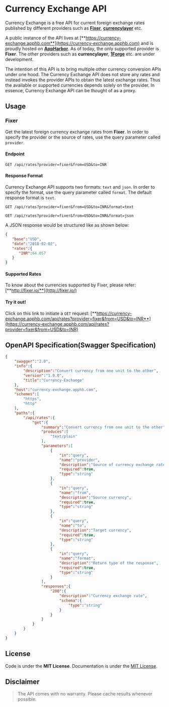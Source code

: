 # Currency Exchange API

Currency Exchange is a free API for current foreign exchange rates published by different providers such as [**Fixer**](http://fixer.io/), [**currencylayer**](https://currencylayer.com/) etc. 

A public instance of the API lives at [**https://currency-exchange.apphb.com**](https://currency-exchange.apphb.com) and is proudly hosted on [**AppHarbor**](https://appharbor.com/). As of today, the only supported provider is **Fixer**. The other providers such as **currencylayer**, [**1Forge**](https://1forge.com/forex-data-api) etc. are under development.

The intention of this API is to bring multiple other currency conversion APIs under one hood. The Currency Exchange API does not store any rates and instead invokes the provider APIs to obtain the latest exchange rates. Thus the available or supported currencies depends solely on the provider. In essence, Currency Exchange API can be thought of as a proxy.


## Usage

### Fixer
Get the latest foreign currency exchange rates from **Fixer**. In order to specify the provider or the source of rates, use the query parameter called `provider`.

#### Endpoint
```http
GET /api/rates?provider=fixer&from=USD&to=INR
```

#### Response Format
Currency Exchange API supports two formats: `text` and `json`. In order to specify the format, use the query parameter called `format`. The default response format is `text`.

```http
GET /api/rates?provider=fixer&from=USD&to=INR&format=text
```

```http
GET /api/rates?provider=fixer&from=USD&to=INR&format=json
```

A JSON response would be structured like as shown below:

```json
{  
   "base":"USD",
   "date":"2018-02-02",
   "rates":{  
      "INR":64.057
   }
}
```

#### Supported Rates
To know about the currencies supported by Fixer, please refer: [**http://fixer.io/**](http://fixer.io/)

#### Try it out!
Click on this link to initiate a `GET` request: [**https://currency-exchange.apphb.com/api/rates?provider=fixer&from=USD&to=INR**](https://currency-exchange.apphb.com/api/rates?provider=fixer&from=USD&to=INR)

## OpenAPI Specification(Swagger Specification)
```json
{
    "swagger":"2.0",
    "info":{
        "description":"Convert currency from one unit to the other",
        "version":"1.0.0",
        "title":"Currency-Exchange"
    },
    "host":"currency-exchange.apphb.com",
    "schemes":[
        "https",
        "http"
    ],
    "paths":{
        "/api/rates":{
            "get":{
                "summary":"Convert currency from one unit to the other",
                "produces":[
                    "text/plain"
                ],
                "parameters":[
                    {
                        "in":"query",
                        "name":"provider",
                        "description":"Source of currency exchange rates(fixer, currencylayer etc)",
                        "required":true,
                        "type":"string"
                    },
                    {
                        "in":"query",
                        "name":"from",
                        "description":"Source currency",
                        "required":true,
                        "type":"string"
                    },
                    {
                        "in":"query",
                        "name":"to",
                        "description":"Target currency",
                        "required":true,
                        "type":"string"
                    },
                    {
                        "in":"query",
                        "name":"format",
                        "description":"Return type of the response",
                        "required":true,
                        "type":"string"
                    }
                ],
                "responses":{
                    "200":{
                        "description":"Currency exchange rate",
                        "schema":{
                            "type":"string"
                        }
                    }
                }
            }
        }
    }
}
```

## License
Code is under the **MIT License**.
Documentation is under the [MIT License](https://opensource.org/licenses/MIT).

## Disclaimer
> The API comes with no warranty. Please cache results whenever possible.
